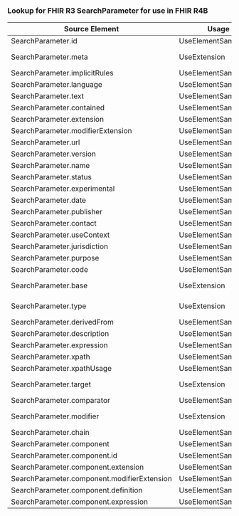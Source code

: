 ### Lookup for FHIR R3 SearchParameter for use in FHIR R4B

| Source Element | Usage | Target |
| -------------- | ----- | ------ |
| SearchParameter.id | UseElementSameName | SearchParameter.id |
| SearchParameter.meta | UseExtension | http://hl7.org/fhir/3.0/StructureDefinition/extension-SearchParameter.meta |
| SearchParameter.implicitRules | UseElementSameName | SearchParameter.implicitRules |
| SearchParameter.language | UseElementSameName | SearchParameter.language |
| SearchParameter.text | UseElementSameName | SearchParameter.text |
| SearchParameter.contained | UseElementSameName | SearchParameter.contained |
| SearchParameter.extension | UseElementSameName | SearchParameter.extension |
| SearchParameter.modifierExtension | UseElementSameName | SearchParameter.modifierExtension |
| SearchParameter.url | UseElementSameName | SearchParameter.url |
| SearchParameter.version | UseElementSameName | SearchParameter.version |
| SearchParameter.name | UseElementSameName | SearchParameter.name |
| SearchParameter.status | UseElementSameName | SearchParameter.status |
| SearchParameter.experimental | UseElementSameName | SearchParameter.experimental |
| SearchParameter.date | UseElementSameName | SearchParameter.date |
| SearchParameter.publisher | UseElementSameName | SearchParameter.publisher |
| SearchParameter.contact | UseElementSameName | SearchParameter.contact |
| SearchParameter.useContext | UseElementSameName | SearchParameter.useContext |
| SearchParameter.jurisdiction | UseElementSameName | SearchParameter.jurisdiction |
| SearchParameter.purpose | UseElementSameName | SearchParameter.purpose |
| SearchParameter.code | UseElementSameName | SearchParameter.code |
| SearchParameter.base | UseExtension | http://hl7.org/fhir/3.0/StructureDefinition/extension-SearchParameter.base |
| SearchParameter.type | UseExtension | http://hl7.org/fhir/3.0/StructureDefinition/extension-SearchParameter.type |
| SearchParameter.derivedFrom | UseElementSameName | SearchParameter.derivedFrom |
| SearchParameter.description | UseElementSameName | SearchParameter.description |
| SearchParameter.expression | UseElementSameName | SearchParameter.expression |
| SearchParameter.xpath | UseElementSameName | SearchParameter.xpath |
| SearchParameter.xpathUsage | UseElementSameName | SearchParameter.xpathUsage |
| SearchParameter.target | UseExtension | http://hl7.org/fhir/3.0/StructureDefinition/extension-SearchParameter.target |
| SearchParameter.comparator | UseElementSameName | SearchParameter.comparator |
| SearchParameter.modifier | UseExtension | http://hl7.org/fhir/3.0/StructureDefinition/extension-SearchParameter.modifier |
| SearchParameter.chain | UseElementSameName | SearchParameter.chain |
| SearchParameter.component | UseElementSameName | SearchParameter.component |
| SearchParameter.component.id | UseElementSameName | SearchParameter.component.id |
| SearchParameter.component.extension | UseElementSameName | SearchParameter.component.extension |
| SearchParameter.component.modifierExtension | UseElementSameName | SearchParameter.component.modifierExtension |
| SearchParameter.component.definition | UseElementSameName | SearchParameter.component.definition |
| SearchParameter.component.expression | UseElementSameName | SearchParameter.component.expression |
